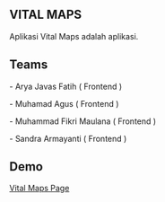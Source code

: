 ## VITAL MAPS
<p>Aplikasi Vital Maps adalah aplikasi.</p>

## Teams
<p> - Arya Javas Fatih ( Frontend ) </p>
<p> - Muhamad Agus ( Frontend ) </p>
<p> - Muhammad Fikri Maulana ( Frontend ) </p>
<p> - Sandra Armayanti ( Frontend ) </p>

## Demo
<p>

[Vital Maps Page](https://vitalmaps.netlify.app)
</p>